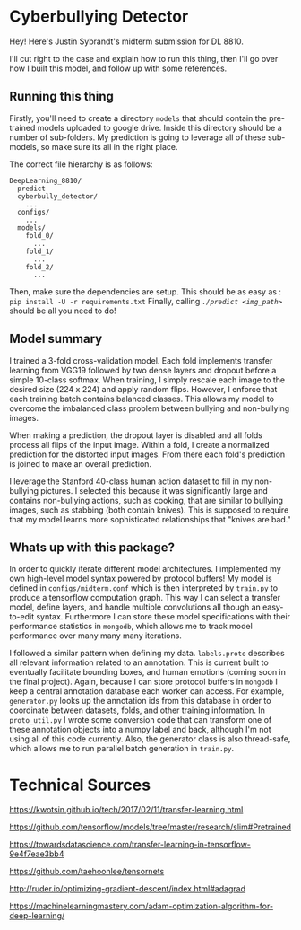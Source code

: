 
# Cyberbullying Detector


Hey! Here's Justin Sybrandt's midterm submission for DL 8810.

I'll cut right to the case and explain how to run this thing, then I'll go over
how I built this model, and follow up with some references.

## Running this thing

Firstly, you'll need to create a directory `models` that should contain the
pre-trained models uploaded to google drive. Inside this directory should be a
number of sub-folders. My prediction is going to leverage all of these
sub-models, so make sure its all in the right place.

The correct file hierarchy is as follows:

```
DeepLearning_8810/
  predict
  cyberbully_detector/
    ...
  configs/
    ...
  models/
    fold_0/
      ...
    fold_1/
      ...
    fold_2/
      ...
```

Then, make sure the dependencies are setup. This should be as easy as :
```pip install -U -r requirements.txt```
Finally, calling *`./predict <img_path>`* should be all you need to do!

## Model summary

I trained a 3-fold cross-validation model. Each fold implements transfer
learning from VGG19 followed by two dense layers and dropout before a simple
10-class softmax. When training, I simply rescale each image to the desired size
(224 x 224) and apply random flips. However, I enforce that each training batch
contains balanced classes. This allows my model to overcome the imbalanced class
problem between bullying and non-bullying images.

When making a prediction, the dropout layer is disabled and all folds process
all flips of the input image. Within a fold, I create a normalized prediction
for the distorted input images. From there each fold's prediction is joined to
make an overall prediction.

I leverage the Stanford 40-class human action dataset to fill in my non-bullying
pictures. I selected this because it was significantly large and contains
non-bullying actions, such as cooking, that are similar to bullying images, such
as stabbing (both contain knives). This is supposed to require that my model
learns more sophisticated relationships that "knives are bad."

## Whats up with this package?

In order to quickly iterate different model architectures. I implemented my own
high-level model syntax powered by protocol buffers! My model is defined in
`configs/midterm.conf` which is then interpreted by `train.py` to produce a
tensorflow computation graph. This way I can select a transfer model, define
layers, and handle multiple convolutions all though an easy-to-edit syntax.
Furthermore I can store these model specifications with their performance
statistics in `mongodb`, which allows me to track model performance over many
many many iterations.

I followed a similar pattern when defining my data. `labels.proto` describes all
relevant information related to an annotation. This is current built to
eventually facilitate bounding boxes, and human emotions (coming soon in the
final project). Again, because I can store protocol buffers in `mongodb` I keep
a central annotation database each worker can access. For example,
`generator.py` looks up the annotation ids from this database in order to
coordinate between datasets, folds, and other training information. In
`proto_util.py` I wrote some conversion code that can transform one of these
annotation objects into a numpy label and back, although I'm not using all of
this code currently. Also, the generator class is also thread-safe, which allows
me to run parallel batch generation in `train.py`.


# Technical Sources

https://kwotsin.github.io/tech/2017/02/11/transfer-learning.html

https://github.com/tensorflow/models/tree/master/research/slim#Pretrained

https://towardsdatascience.com/transfer-learning-in-tensorflow-9e4f7eae3bb4

https://github.com/taehoonlee/tensornets

http://ruder.io/optimizing-gradient-descent/index.html#adagrad

https://machinelearningmastery.com/adam-optimization-algorithm-for-deep-learning/


